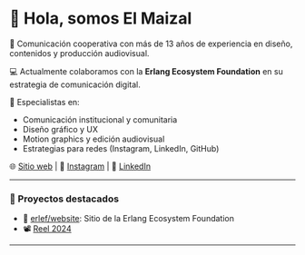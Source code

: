 # 👋 Hola, somos El Maizal

🎥 Comunicación cooperativa con más de 13 años de experiencia en diseño, contenidos y producción audiovisual.

💻 Actualmente colaboramos con la **Erlang Ecosystem Foundation** en su estrategia de comunicación digital.

📍 Especialistas en:
- Comunicación institucional y comunitaria
- Diseño gráfico y UX
- Motion graphics y edición audiovisual
- Estrategias para redes (Instagram, LinkedIn, GitHub)

🌐 [Sitio web](https://elmaizal.coop) | 📸 [Instagram](https://instagram.com/elmaizalcoop) | 💼 [LinkedIn](https://linkedin.com/company/elmaizal)

---

### 🚀 Proyectos destacados

- 🔧 [erlef/website](https://github.com/erlef/website): Sitio de la Erlang Ecosystem Foundation
- 📽️ [Reel 2024](https://vimeo.com/maizal/reel2024)

---
